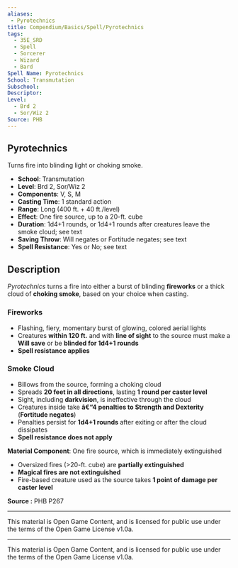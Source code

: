 ```yaml
---
aliases:
 - Pyrotechnics
title: Compendium/Basics/Spell/Pyrotechnics
tags:  
  - 35E_SRD  
  - Spell  
  - Sorcerer  
  - Wizard  
  - Bard  
Spell Name: Pyrotechnics
School: Transmutation  
Subschool:  
Descriptor:  
Level:  
  - Brd 2  
  - Sor/Wiz 2  
Source: PHB
---
```


## Pyrotechnics

Turns fire into blinding light or choking smoke.

- **School**: Transmutation  
- **Level**: Brd 2, Sor/Wiz 2  
- **Components**: V, S, M  
- **Casting Time**: 1 standard action  
- **Range**: Long (400 ft. + 40 ft./level)  
- **Effect**: One fire source, up to a 20-ft. cube  
- **Duration**: 1d4+1 rounds, or 1d4+1 rounds after creatures leave the smoke cloud; see text  
- **Saving Throw**: Will negates or Fortitude negates; see text  
- **Spell Resistance**: Yes or No; see text  

## Description

*Pyrotechnics* turns a fire into either a burst of blinding **fireworks** or a thick cloud of **choking smoke**, based on your choice when casting.

### Fireworks
- Flashing, fiery, momentary burst of glowing, colored aerial lights  
- Creatures **within 120 ft.** and with **line of sight** to the source must make a **Will save** or be **blinded for 1d4+1 rounds**  
- **Spell resistance applies**

### Smoke Cloud
- Billows from the source, forming a choking cloud  
- Spreads **20 feet in all directions**, lasting **1 round per caster level**  
- Sight, including **darkvision**, is ineffective through the cloud  
- Creatures inside take **â€“4 penalties to Strength and Dexterity** (**Fortitude negates**)  
- Penalties persist for **1d4+1 rounds** after exiting or after the cloud dissipates  
- **Spell resistance does not apply**

**Material Component**: One fire source, which is immediately extinguished  
- Oversized fires (>20-ft. cube) are **partially extinguished**  
- **Magical fires are not extinguished**  
- Fire-based creature used as the source takes **1 point of damage per caster level**

**Source :** PHB P267

---

This material is Open Game Content, and is licensed for public use under  
the terms of the Open Game License v1.0a.

---

This material is Open Game Content, and is licensed for public use under the terms of the Open Game License v1.0a.
